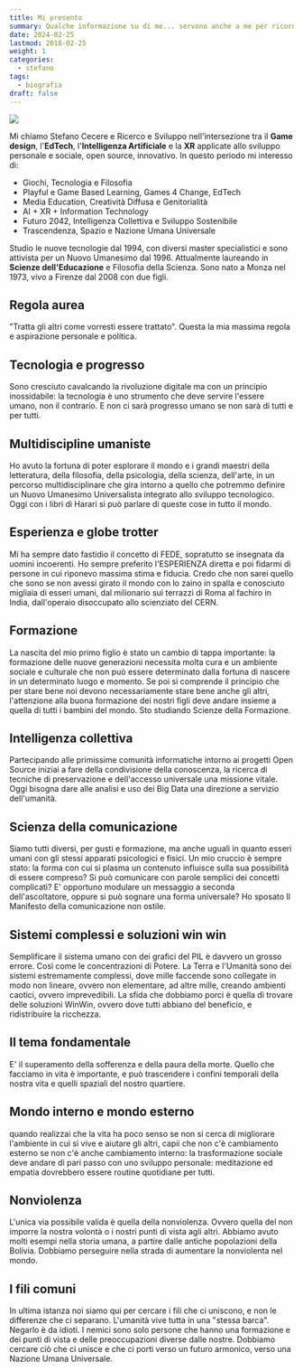 ```yaml
---
title: Mi presento
summary: Qualche informazione su di me... servono anche a me per ricordarmi chi sono
date: 2024-02-25
lastmod: 2018-02-25
weight: 1
categories:
  - stefano
tags:
  - biografia
draft: false
---
```


![](../../assets/img/stefano/StefanoCecere_photo_500.jpg)

Mi chiamo Stefano Cecere e Ricerco e Sviluppo nell'intersezione tra il **Game design**, l'**EdTech**, l'**Intelligenza Artificiale** e la **XR** applicate allo sviluppo personale e sociale, open source, innovativo.
In questo periodo mi interesso di:

- Giochi, Tecnologia e Filosofia
- Playful e Game Based Learning, Games 4 Change, EdTech
- Media Education, Creatività Diffusa e Genitorialità
- AI + XR + Information Technology
- Futuro 2042, Intelligenza Collettiva e Sviluppo Sostenibile
- Trascendenza, Spazio e Nazione Umana Universale

Studio le nuove tecnologie dal 1994, con diversi master specialistici e sono attivista per un Nuovo Umanesimo dal 1996. Attualmente laureando in **Scienze dell'Educazione** e Filosofia della Scienza. Sono nato a Monza nel 1973, vivo a Firenze dal 2008 con due figli.

## Regola aurea
"Tratta gli altri come vorresti essere trattato".
Questa la mia massima regola e aspirazione personale e politica.

## Tecnologia e progresso
Sono cresciuto cavalcando la rivoluzione digitale ma con un principio inossidabile:
la tecnologia è uno strumento che deve servire l'essere umano, non il contrario.
E non ci sarà progresso umano se non sarà di tutti e per tutti.

## Multidiscipline umaniste
Ho avuto la fortuna di poter esplorare il mondo e i grandi maestri della letteratura, della filosofia, della psicologia, della scienza, dell'arte, in un percorso multidisciplinare che gira intorno a quello che potremmo definire un Nuovo Umanesimo Universalista integrato allo sviluppo tecnologico. Oggi con i libri di Harari si può parlare di queste cose in tutto il mondo.

## Esperienza e globe trotter
Mi ha sempre dato fastidio il concetto di FEDE, sopratutto se insegnata da uomini incoerenti. Ho sempre preferito l'ESPERIENZA diretta e poi fidarmi di persone in cui riponevo massima stima e fiducia.
Credo che non sarei quello che sono se non avessi girato il mondo con lo zaino in spalla e conosciuto migliaia di esseri umani, dal milionario sui terrazzi di Roma al fachiro in India, dall'operaio disoccupato allo scienziato del CERN.

## Formazione
La nascita del mio primo figlio è stato un cambio di tappa importante: la formazione delle nuove generazioni necessita molta cura e un ambiente sociale e culturale che non può essere determinato dalla fortuna di nascere in un determinato luogo e momento. Se poi si comprende il principio che per stare bene noi devono necessariamente stare bene anche gli altri, l'attenzione alla buona formazione dei nostri figli deve andare insieme a quella di tutti i bambini del mondo.
Sto studiando Scienze della Formazione.

## Intelligenza collettiva
Partecipando alle primissime comunità informatiche intorno ai progetti Open Source iniziai a fare della condivisione della conoscenza, la ricerca di tecniche di preservazione e dell'accesso universale una missione vitale. Oggi bisogna dare alle analisi e uso dei Big Data una direzione a servizio dell'umanità.

## Scienza della comunicazione
Siamo tutti diversi, per gusti e formazione, ma anche uguali in quanto esseri umani con gli stessi apparati psicologici e fisici.
Un mio cruccio è sempre stato: la forma con cui si plasma un contenuto influisce sulla sua possibilità di essere compreso? Si può comunicare con parole semplici dei concetti complicati? E' opportuno modulare un messaggio a seconda dell'ascoltatore, oppure si può sognare una forma universale?
Ho sposato Il Manifesto della comunicazione non ostile.

## Sistemi complessi e soluzioni win win
Semplificare il sistema umano con dei grafici del PIL è davvero un grosso errore.
Così come le concentrazioni di Potere.
La Terra e l'Umanità sono dei sistemi estremamente complessi, dove mille faccende sono collegate in modo non lineare, ovvero non elementare, ad altre mille, creando ambienti caotici, ovvero imprevedibili.
La sfida che dobbiamo porci è quella di trovare delle soluzioni WinWin, ovvero dove tutti abbiano del beneficio, e ridistribuire la ricchezza.

## Il tema fondamentale
E' il superamento della sofferenza e della paura della morte.
Quello che facciamo in vita è importante, e può trascendere i confini temporali della nostra vita e quelli spaziali del nostro quartiere.

## Mondo interno e mondo esterno
quando realizzai che la vita ha poco senso se non si cerca di migliorare l'ambiente in cui si vive e aiutare gli altri, capii che non c'è cambiamento esterno se non c'è anche cambiamento interno: la trasformazione sociale deve andare di pari passo con uno sviluppo personale: meditazione ed empatia dovrebbero essere routine quotidiane per tutti.

## Nonviolenza
L'unica via possibile valida è quella della nonviolenza. Ovvero quella del non imporre la nostra volontà o i nostri punti di vista agli altri. Abbiamo avuto molti esempi nella storia umana, a partire dalle antiche popolazioni della Bolivia.
Dobbiamo perseguire nella strada di aumentare la nonviolenta nel mondo.

## I fili comuni
In ultima istanza noi siamo qui per cercare i fili che ci uniscono, e non le differenze che ci separano.
L'umanità vive tutta in una "stessa barca". Negarlo è da idioti. I nemici sono solo persone che hanno una formazione e dei punti di vista e delle preoccupazioni diverse dalle nostre. Dobbiamo cercare ciò che ci unisce e che ci porti verso un futuro armonico, verso una Nazione Umana Universale.
